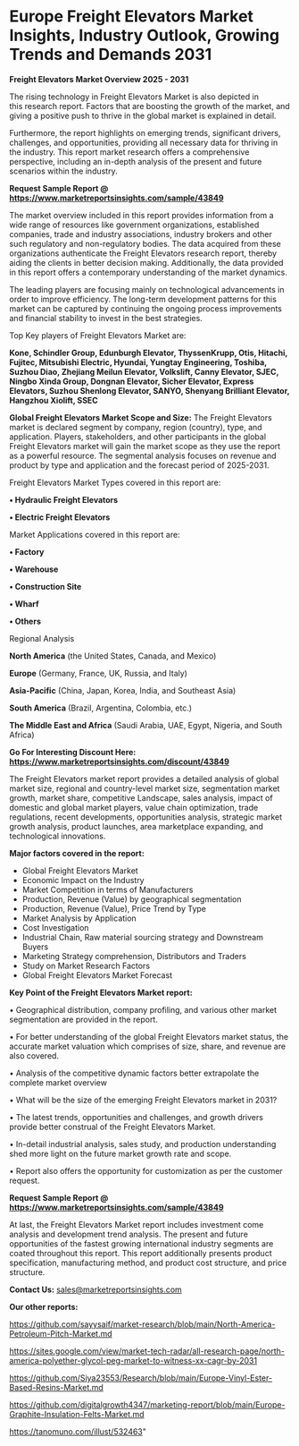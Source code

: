 # Europe Freight Elevators Market Insights, Industry Outlook, Growing Trends and Demands 2031

<Strong> Freight Elevators Market Overview 2025 - 2031</strong>

The rising technology in Freight Elevators Market is also depicted in this research report. Factors that are boosting the growth of the market, and giving a positive push to thrive in the global market is explained in detail.

Furthermore, the report highlights on emerging trends, significant drivers, challenges, and opportunities, providing all necessary data for thriving in the industry. This report market research offers a comprehensive perspective, including an in-depth analysis of the present and future scenarios within the industry.

<strong>Request Sample Report @ <a href=https://www.marketreportsinsights.com/sample/43849>https://www.marketreportsinsights.com/sample/43849</a></strong>

The market overview included in this report provides information from a wide range of resources like government organizations, established companies, trade and industry associations, industry brokers and other such regulatory and non-regulatory bodies. The data acquired from these organizations authenticate the Freight Elevators research report, thereby aiding the clients in better decision making. Additionally, the data provided in this report offers a contemporary understanding of the market dynamics.

The leading players are focusing mainly on technological advancements in order to improve efficiency. The long-term development patterns for this market can be captured by continuing the ongoing process improvements and financial stability to invest in the best strategies.

Top Key players of Freight Elevators Market are:

<strong>Kone, Schindler Group, Edunburgh Elevator, ThyssenKrupp, Otis, Hitachi, Fujitec, Mitsubishi Electric, Hyundai, Yungtay Engineering, Toshiba, Suzhou Diao, Zhejiang Meilun Elevator, Volkslift, Canny Elevator, SJEC, Ningbo Xinda Group, Dongnan Elevator, Sicher Elevator, Express Elevators, Suzhou Shenlong Elevator, SANYO, Shenyang Brilliant Elevator, Hangzhou Xiolift, SSEC</strong>

<strong><b>Global Freight Elevators Market Scope and Size:</b></strong>
The Freight Elevators market is declared segment by company, region (country), type, and application. Players, stakeholders, and other participants in the global Freight Elevators market will gain the market scope as they use the report as a powerful resource. The segmental analysis focuses on revenue and product by type and application and the forecast period of 2025-2031.

Freight Elevators Market Types covered in this report are:

<strong>•  Hydraulic Freight Elevators

•  Electric Freight Elevators</strong>

Market Applications covered in this report are:

<strong>•  Factory

•  Warehouse

•  Construction Site

•  Wharf

•  Others</strong> 

Regional Analysis

<strong>North America</strong> (the United States, Canada, and Mexico)

<strong>Europe</strong> (Germany, France, UK, Russia, and Italy)

<strong>Asia-Pacific</strong> (China, Japan, Korea, India, and Southeast Asia)

<strong>South America</strong> (Brazil, Argentina, Colombia, etc.)

<strong>The Middle East and Africa</strong> (Saudi Arabia, UAE, Egypt, Nigeria, and South Africa)

<strong>Go For Interesting Discount Here: <a href=https://www.marketreportsinsights.com/discount/43849>https://www.marketreportsinsights.com/discount/43849</a></strong>

The Freight Elevators market report provides a detailed analysis of global market size, regional and country-level market size, segmentation market growth, market share, competitive Landscape, sales analysis, impact of domestic and global market players, value chain optimization, trade regulations, recent developments, opportunities analysis, strategic market growth analysis, product launches, area marketplace expanding, and technological innovations.

<strong><b>Major factors covered in the report:</b></strong>
<ul>
  <li>Global Freight Elevators Market </li>
  <li>Economic Impact on the Industry</li>
  <li>Market Competition in terms of Manufacturers</li>
  <li>Production, Revenue (Value) by geographical segmentation</li>
  <li>Production, Revenue (Value), Price Trend by Type</li>
  <li>Market Analysis by Application</li>
  <li>Cost Investigation</li>
  <li>Industrial Chain, Raw material sourcing strategy and Downstream Buyers</li>
  <li>Marketing Strategy comprehension, Distributors and Traders</li>
  <li>Study on Market Research Factors</li>
  <li>Global Freight Elevators Market Forecast</li>
</ul>

<strong><b>Key Point of the Freight Elevators Market report:</b></strong>

• Geographical distribution, company profiling, and various other market segmentation are provided in the report.

• For better understanding of the global Freight Elevators market status, the accurate market valuation which comprises of size, share, and revenue are also covered.

• Analysis of the competitive dynamic factors better extrapolate the complete market overview

• What will be the size of the emerging Freight Elevators market in 2031?

• The latest trends, opportunities and challenges, and growth drivers provide better construal of the Freight Elevators Market.

• In-detail industrial analysis, sales study, and production understanding shed more light on the future market growth rate and scope.

• Report also offers the opportunity for customization as per the customer request.

<strong>Request Sample Report @ <a href=https://www.marketreportsinsights.com/sample/43849>https://www.marketreportsinsights.com/sample/43849</a></strong>

At last, the Freight Elevators Market report includes investment come analysis and development trend analysis. The present and future opportunities of the fastest growing international industry segments are coated throughout this report. This report additionally presents product specification, manufacturing method, and product cost structure, and price structure.

<strong>Contact Us:</strong>
sales@marketreportsinsights.com

<strong>Our other reports:</strong>

<a href=https://github.com/sayysaif/market-research/blob/main/North-America-Petroleum-Pitch-Market.md>https://github.com/sayysaif/market-research/blob/main/North-America-Petroleum-Pitch-Market.md</a>

<a href=https://sites.google.com/view/market-tech-radar/all-research-page/north-america-polyether-glycol-peg-market-to-witness-xx-cagr-by-2031>https://sites.google.com/view/market-tech-radar/all-research-page/north-america-polyether-glycol-peg-market-to-witness-xx-cagr-by-2031</a>

<a href=https://github.com/Siya23553/Research/blob/main/Europe-Vinyl-Ester-Based-Resins-Market.md>https://github.com/Siya23553/Research/blob/main/Europe-Vinyl-Ester-Based-Resins-Market.md</a>

<a href=https://github.com/digitalgrowth4347/marketing-report/blob/main/Europe-Graphite-Insulation-Felts-Market.md>https://github.com/digitalgrowth4347/marketing-report/blob/main/Europe-Graphite-Insulation-Felts-Market.md</a>

<a href=https://tanomuno.com/illust/532463>https://tanomuno.com/illust/532463</a>"

